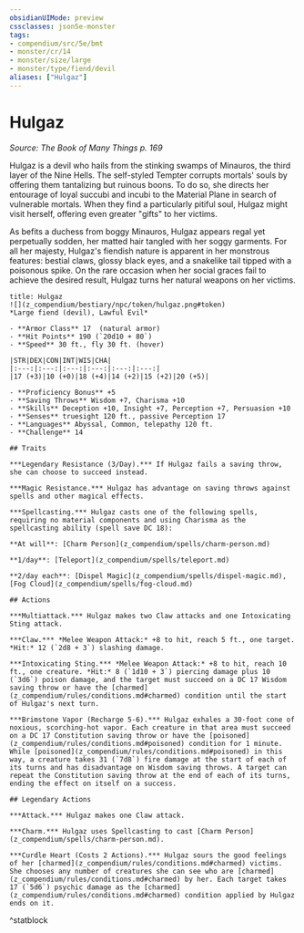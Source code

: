 ```yaml
---
obsidianUIMode: preview
cssclasses: json5e-monster
tags:
- compendium/src/5e/bmt
- monster/cr/14
- monster/size/large
- monster/type/fiend/devil
aliases: ["Hulgaz"]
---
```

# Hulgaz
*Source: The Book of Many Things p. 169*  

Hulgaz is a devil who hails from the stinking swamps of Minauros, the third layer of the Nine Hells. The self-styled Tempter corrupts mortals' souls by offering them tantalizing but ruinous boons. To do so, she directs her entourage of loyal succubi and incubi to the Material Plane in search of vulnerable mortals. When they find a particularly pitiful soul, Hulgaz might visit herself, offering even greater "gifts" to her victims.

As befits a duchess from boggy Minauros, Hulgaz appears regal yet perpetually sodden, her matted hair tangled with her soggy garments. For all her majesty, Hulgaz's fiendish nature is apparent in her monstrous features: bestial claws, glossy black eyes, and a snakelike tail tipped with a poisonous spike. On the rare occasion when her social graces fail to achieve the desired result, Hulgaz turns her natural weapons on her victims.

```ad-statblock
title: Hulgaz
![](z_compendium/bestiary/npc/token/hulgaz.png#token)
*Large fiend (devil), Lawful Evil*

- **Armor Class** 17  (natural armor)
- **Hit Points** 190 (`20d10 + 80`)
- **Speed** 30 ft., fly 30 ft. (hover)

|STR|DEX|CON|INT|WIS|CHA|
|:---:|:---:|:---:|:---:|:---:|:---:|
|17 (+3)|10 (+0)|18 (+4)|14 (+2)|15 (+2)|20 (+5)|

- **Proficiency Bonus** +5
- **Saving Throws** Wisdom +7, Charisma +10
- **Skills** Deception +10, Insight +7, Perception +7, Persuasion +10
- **Senses** truesight 120 ft., passive Perception 17
- **Languages** Abyssal, Common, telepathy 120 ft.
- **Challenge** 14

## Traits

***Legendary Resistance (3/Day).*** If Hulgaz fails a saving throw, she can choose to succeed instead.

***Magic Resistance.*** Hulgaz has advantage on saving throws against spells and other magical effects.

***Spellcasting.*** Hulgaz casts one of the following spells, requiring no material components and using Charisma as the spellcasting ability (spell save DC 18):

**At will**: [Charm Person](z_compendium/spells/charm-person.md)

**1/day**: [Teleport](z_compendium/spells/teleport.md)

**2/day each**: [Dispel Magic](z_compendium/spells/dispel-magic.md), [Fog Cloud](z_compendium/spells/fog-cloud.md)

## Actions

***Multiattack.*** Hulgaz makes two Claw attacks and one Intoxicating Sting attack.

***Claw.*** *Melee Weapon Attack:* +8 to hit, reach 5 ft., one target. *Hit:* 12 (`2d8 + 3`) slashing damage.

***Intoxicating Sting.*** *Melee Weapon Attack:* +8 to hit, reach 10 ft., one creature. *Hit:* 8 (`1d10 + 3`) piercing damage plus 10 (`3d6`) poison damage, and the target must succeed on a DC 17 Wisdom saving throw or have the [charmed](z_compendium/rules/conditions.md#charmed) condition until the start of Hulgaz's next turn.

***Brimstone Vapor (Recharge 5-6).*** Hulgaz exhales a 30-foot cone of noxious, scorching-hot vapor. Each creature in that area must succeed on a DC 17 Constitution saving throw or have the [poisoned](z_compendium/rules/conditions.md#poisoned) condition for 1 minute. While [poisoned](z_compendium/rules/conditions.md#poisoned) in this way, a creature takes 31 (`7d8`) fire damage at the start of each of its turns and has disadvantage on Wisdom saving throws. A target can repeat the Constitution saving throw at the end of each of its turns, ending the effect on itself on a success.

## Legendary Actions

***Attack.*** Hulgaz makes one Claw attack.

***Charm.*** Hulgaz uses Spellcasting to cast [Charm Person](z_compendium/spells/charm-person.md).

***Curdle Heart (Costs 2 Actions).*** Hulgaz sours the good feelings of her [charmed](z_compendium/rules/conditions.md#charmed) victims. She chooses any number of creatures she can see who are [charmed](z_compendium/rules/conditions.md#charmed) by her. Each target takes 17 (`5d6`) psychic damage as the [charmed](z_compendium/rules/conditions.md#charmed) condition applied by Hulgaz ends on it.
```
^statblock